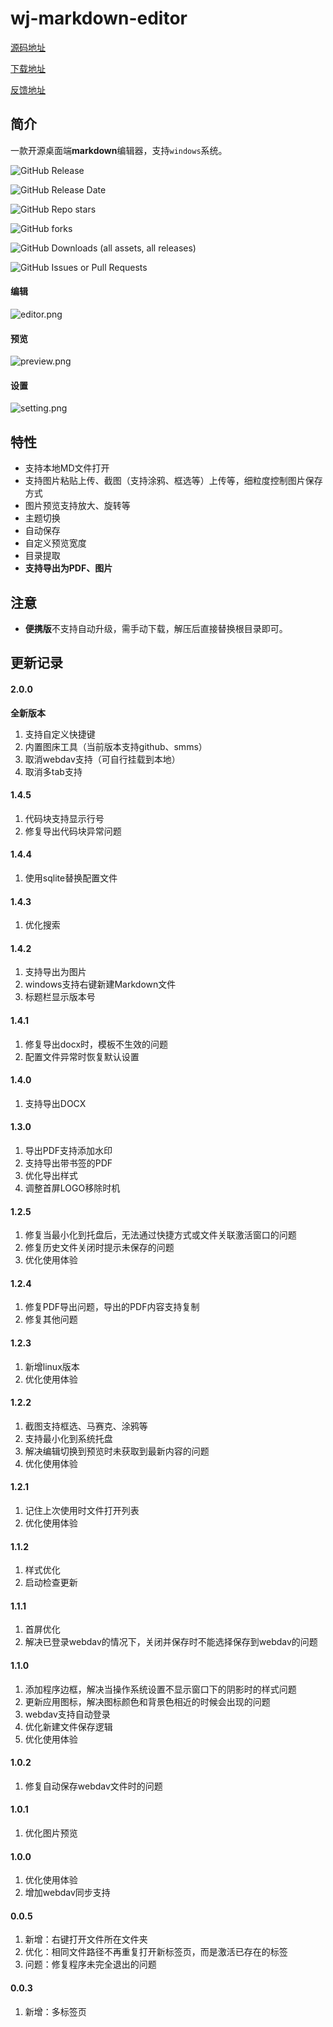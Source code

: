 # wj-markdown-editor

[源码地址](https://github.com/nlbwqmz/wj-markdown-editor)

[下载地址](https://github.com/nlbwqmz/wj-markdown-editor/releases)

[反馈地址](https://github.com/nlbwqmz/wj-markdown-editor/issues)

## 简介

一款开源桌面端**markdown**编辑器，支持`windows`系统。

![GitHub Release](https://img.shields.io/github/v/release/nlbwqmz/wj-markdown-editor)

![GitHub Release Date](https://img.shields.io/github/release-date/nlbwqmz/wj-markdown-editor)

![GitHub Repo stars](https://img.shields.io/github/stars/nlbwqmz/wj-markdown-editor?style=flat&link=https%3A%2F%2Fgithub.com%2Fnlbwqmz%2Fwj-markdown-editor)

![GitHub forks](https://img.shields.io/github/forks/nlbwqmz/wj-markdown-editor?style=flat&link=https%3A%2F%2Fgithub.com%2Fnlbwqmz%2Fwj-markdown-editor)

![GitHub Downloads (all assets, all releases)](https://img.shields.io/github/downloads/nlbwqmz/wj-markdown-editor/total)

![GitHub Issues or Pull Requests](https://img.shields.io/github/issues/nlbwqmz/wj-markdown-editor)

#### 编辑

![editor.png](<https://cdn.jsdelivr.net/gh/nlbwqmz/static-resource@main/image/wjud8UPDvvADd8_85JwRgl-.png>)

#### 预览

![preview.png](<https://cdn.jsdelivr.net/gh/nlbwqmz/static-resource@main/image/wjiZxl_C7XTbySNrBR9tx_T.png>)

#### 设置

![setting.png](<https://cdn.jsdelivr.net/gh/nlbwqmz/static-resource@main/image/wjbzIRFu1dnSI0QWsRjN0Aw.png>)

## 特性

- 支持本地MD文件打开
- 支持图片粘贴上传、截图（支持涂鸦、框选等）上传等，细粒度控制图片保存方式
- 图片预览支持放大、旋转等
- 主题切换
- 自动保存
- 自定义预览宽度
- 目录提取
- **支持导出为PDF、图片**

## 注意
- **便携版**不支持自动升级，需手动下载，解压后直接替换根目录即可。

## 更新记录

#### 2.0.0

**全新版本**

1. 支持自定义快捷键
2. 内置图床工具（当前版本支持github、smms）
3. 取消webdav支持（可自行挂载到本地）
4. 取消多tab支持

#### 1.4.5

1. 代码块支持显示行号
2. 修复导出代码块异常问题

#### 1.4.4

1. 使用sqlite替换配置文件

#### 1.4.3

1. 优化搜索

#### 1.4.2

1. 支持导出为图片
2. windows支持右键新建Markdown文件
3. 标题栏显示版本号

#### 1.4.1

1. 修复导出docx时，模板不生效的问题
2. 配置文件异常时恢复默认设置

#### 1.4.0

1. 支持导出DOCX

#### 1.3.0

1. 导出PDF支持添加水印
2. 支持导出带书签的PDF
3. 优化导出样式
4. 调整首屏LOGO移除时机

#### 1.2.5

1. 修复当最小化到托盘后，无法通过快捷方式或文件关联激活窗口的问题
2. 修复历史文件关闭时提示未保存的问题
3. 优化使用体验

#### 1.2.4

1. 修复PDF导出问题，导出的PDF内容支持复制
2. 修复其他问题

#### 1.2.3

1. 新增linux版本
2. 优化使用体验

#### 1.2.2

1. 截图支持框选、马赛克、涂鸦等
2. 支持最小化到系统托盘
3. 解决编辑切换到预览时未获取到最新内容的问题
4. 优化使用体验

#### 1.2.1

1. 记住上次使用时文件打开列表
2. 优化使用体验

#### 1.1.2

1. 样式优化
2. 启动检查更新

#### 1.1.1

1. 首屏优化
2. 解决已登录webdav的情况下，关闭并保存时不能选择保存到webdav的问题

#### 1.1.0

1. 添加程序边框，解决当操作系统设置不显示窗口下的阴影时的样式问题
2. 更新应用图标，解决图标颜色和背景色相近的时候会出现的问题
3. webdav支持自动登录
4. 优化新建文件保存逻辑
5. 优化使用体验

#### 1.0.2

1. 修复自动保存webdav文件时的问题

#### 1.0.1

1. 优化图片预览

#### 1.0.0

1. 优化使用体验
2. 增加webdav同步支持

#### 0.0.5

1. 新增：右键打开文件所在文件夹
2. 优化：相同文件路径不再重复打开新标签页，而是激活已存在的标签
3. 问题：修复程序未完全退出的问题

#### 0.0.3

1. 新增：多标签页
